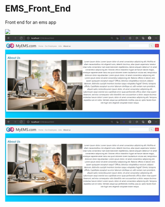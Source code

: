 # EMS_Front_End
Front end for an ems app

![](images/Captue.PNG)
![](images/Capture2.PNG)
![](images/Capture2.PNG)
